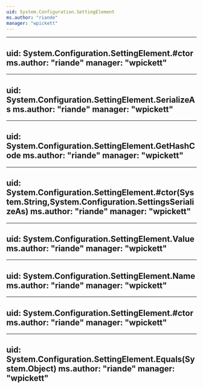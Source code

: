 ```yaml
---
uid: System.Configuration.SettingElement
ms.author: "riande"
manager: "wpickett"
---
```


---
uid: System.Configuration.SettingElement.#ctor
ms.author: "riande"
manager: "wpickett"
---

---
uid: System.Configuration.SettingElement.SerializeAs
ms.author: "riande"
manager: "wpickett"
---

---
uid: System.Configuration.SettingElement.GetHashCode
ms.author: "riande"
manager: "wpickett"
---

---
uid: System.Configuration.SettingElement.#ctor(System.String,System.Configuration.SettingsSerializeAs)
ms.author: "riande"
manager: "wpickett"
---

---
uid: System.Configuration.SettingElement.Value
ms.author: "riande"
manager: "wpickett"
---

---
uid: System.Configuration.SettingElement.Name
ms.author: "riande"
manager: "wpickett"
---

---
uid: System.Configuration.SettingElement.#ctor
ms.author: "riande"
manager: "wpickett"
---

---
uid: System.Configuration.SettingElement.Equals(System.Object)
ms.author: "riande"
manager: "wpickett"
---
